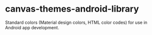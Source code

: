# canvas-themes-android-library
Standard colors (Material design colors, HTML color codes) for use in Android app development.
